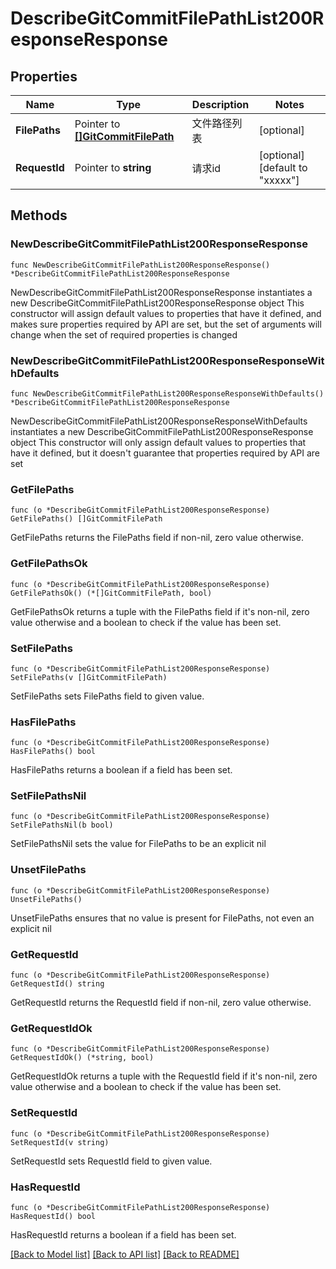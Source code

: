 # DescribeGitCommitFilePathList200ResponseResponse

## Properties

Name | Type | Description | Notes
------------ | ------------- | ------------- | -------------
**FilePaths** | Pointer to [**[]GitCommitFilePath**](GitCommitFilePath.md) | 文件路径列表 | [optional] 
**RequestId** | Pointer to **string** | 请求id | [optional] [default to "xxxxx"]

## Methods

### NewDescribeGitCommitFilePathList200ResponseResponse

`func NewDescribeGitCommitFilePathList200ResponseResponse() *DescribeGitCommitFilePathList200ResponseResponse`

NewDescribeGitCommitFilePathList200ResponseResponse instantiates a new DescribeGitCommitFilePathList200ResponseResponse object
This constructor will assign default values to properties that have it defined,
and makes sure properties required by API are set, but the set of arguments
will change when the set of required properties is changed

### NewDescribeGitCommitFilePathList200ResponseResponseWithDefaults

`func NewDescribeGitCommitFilePathList200ResponseResponseWithDefaults() *DescribeGitCommitFilePathList200ResponseResponse`

NewDescribeGitCommitFilePathList200ResponseResponseWithDefaults instantiates a new DescribeGitCommitFilePathList200ResponseResponse object
This constructor will only assign default values to properties that have it defined,
but it doesn't guarantee that properties required by API are set

### GetFilePaths

`func (o *DescribeGitCommitFilePathList200ResponseResponse) GetFilePaths() []GitCommitFilePath`

GetFilePaths returns the FilePaths field if non-nil, zero value otherwise.

### GetFilePathsOk

`func (o *DescribeGitCommitFilePathList200ResponseResponse) GetFilePathsOk() (*[]GitCommitFilePath, bool)`

GetFilePathsOk returns a tuple with the FilePaths field if it's non-nil, zero value otherwise
and a boolean to check if the value has been set.

### SetFilePaths

`func (o *DescribeGitCommitFilePathList200ResponseResponse) SetFilePaths(v []GitCommitFilePath)`

SetFilePaths sets FilePaths field to given value.

### HasFilePaths

`func (o *DescribeGitCommitFilePathList200ResponseResponse) HasFilePaths() bool`

HasFilePaths returns a boolean if a field has been set.

### SetFilePathsNil

`func (o *DescribeGitCommitFilePathList200ResponseResponse) SetFilePathsNil(b bool)`

 SetFilePathsNil sets the value for FilePaths to be an explicit nil

### UnsetFilePaths
`func (o *DescribeGitCommitFilePathList200ResponseResponse) UnsetFilePaths()`

UnsetFilePaths ensures that no value is present for FilePaths, not even an explicit nil
### GetRequestId

`func (o *DescribeGitCommitFilePathList200ResponseResponse) GetRequestId() string`

GetRequestId returns the RequestId field if non-nil, zero value otherwise.

### GetRequestIdOk

`func (o *DescribeGitCommitFilePathList200ResponseResponse) GetRequestIdOk() (*string, bool)`

GetRequestIdOk returns a tuple with the RequestId field if it's non-nil, zero value otherwise
and a boolean to check if the value has been set.

### SetRequestId

`func (o *DescribeGitCommitFilePathList200ResponseResponse) SetRequestId(v string)`

SetRequestId sets RequestId field to given value.

### HasRequestId

`func (o *DescribeGitCommitFilePathList200ResponseResponse) HasRequestId() bool`

HasRequestId returns a boolean if a field has been set.


[[Back to Model list]](../README.md#documentation-for-models) [[Back to API list]](../README.md#documentation-for-api-endpoints) [[Back to README]](../README.md)


